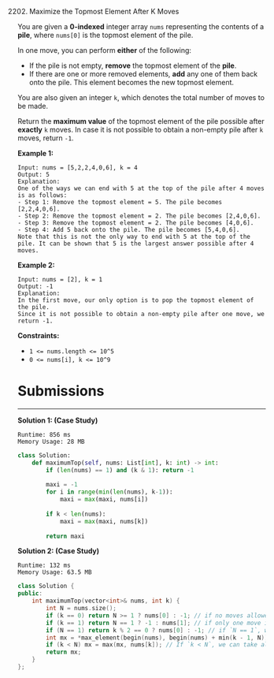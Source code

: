 2202. Maximize the Topmost Element After K Moves

You are given a **0-indexed** integer array `nums` representing the contents of a **pile**, where `nums[0]` is the topmost element of the pile.

In one move, you can perform **either** of the following:

* If the pile is not empty, **remove** the topmost element of the **pile**.
* If there are one or more removed elements, **add** any one of them back onto the pile. This element becomes the new topmost element.

You are also given an integer `k`, which denotes the total number of moves to be made.

Return the **maximum value** of the topmost element of the pile possible after **exactly** `k` moves. In case it is not possible to obtain a non-empty pile after `k` moves, return `-1`.

 

**Example 1:**
```
Input: nums = [5,2,2,4,0,6], k = 4
Output: 5
Explanation:
One of the ways we can end with 5 at the top of the pile after 4 moves is as follows:
- Step 1: Remove the topmost element = 5. The pile becomes [2,2,4,0,6].
- Step 2: Remove the topmost element = 2. The pile becomes [2,4,0,6].
- Step 3: Remove the topmost element = 2. The pile becomes [4,0,6].
- Step 4: Add 5 back onto the pile. The pile becomes [5,4,0,6].
Note that this is not the only way to end with 5 at the top of the pile. It can be shown that 5 is the largest answer possible after 4 moves.
```

**Example 2:**
```
Input: nums = [2], k = 1
Output: -1
Explanation: 
In the first move, our only option is to pop the topmost element of the pile.
Since it is not possible to obtain a non-empty pile after one move, we return -1.
```

**Constraints:**

* `1 <= nums.length <= 10^5`
* `0 <= nums[i], k <= 10^9`

# Submissions
---
**Solution 1: (Case Study)**
```
Runtime: 856 ms
Memory Usage: 28 MB
```
```python
class Solution:
    def maximumTop(self, nums: List[int], k: int) -> int:
        if (len(nums) == 1) and (k & 1): return -1
        
        maxi = -1
        for i in range(min(len(nums), k-1)):
            maxi = max(maxi, nums[i])
        
        if k < len(nums):
            maxi = max(maxi, nums[k])
            
        return maxi
```
**Solution 2: (Case Study)**
```
Runtime: 132 ms
Memory Usage: 63.5 MB
```
```c++
class Solution {
public:
    int maximumTop(vector<int>& nums, int k) {
        int N = nums.size();
        if (k == 0) return N >= 1 ? nums[0] : -1; // if no moves allowed, return the topmost element if any
        if (k == 1) return N == 1 ? -1 : nums[1]; // if only one move is allowed, we can only remove the topmost element
        if (N == 1) return k % 2 == 0 ? nums[0] : -1; // if `N == 1`, we can return the topmost element if `k` is a even number (keep removing the topmost element and adding it back).
        int mx = *max_element(begin(nums), begin(nums) + min(k - 1, N)); // we can take `min(k-1, N)` elements and put back the largest one on the top
        if (k < N) mx = max(mx, nums[k]); // If `k < N`, we can take all the topmost `k` elements and return the one left at the top
        return mx;
    }
};
```
